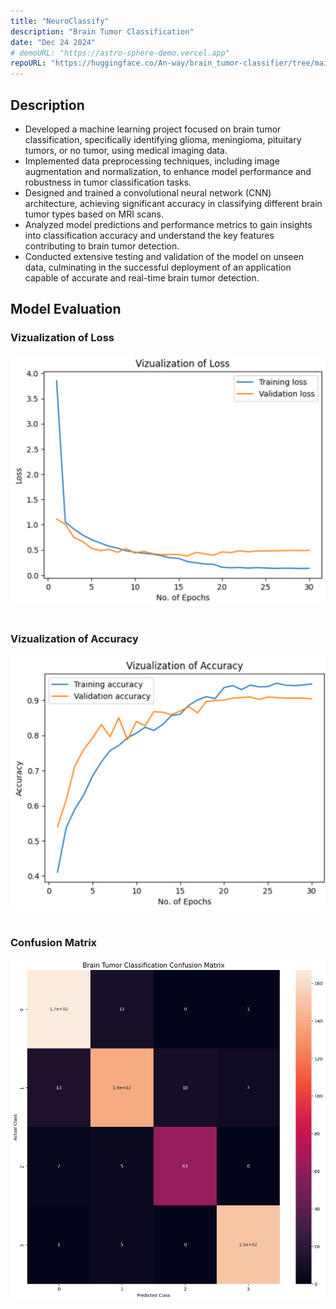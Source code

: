 ```yaml
---
title: "NeuroClassify"
description: "Brain Tumor Classification"
date: "Dec 24 2024"
# demoURL: "https://astro-sphere-demo.vercel.app"
repoURL: "https://huggingface.co/An-way/brain_tumor-classifier/tree/main"
---
```


## Description

- Developed a machine learning project focused on brain tumor classification, specifically identifying glioma, meningioma, pituitary tumors, or no tumor, using medical imaging data.  
- Implemented data preprocessing techniques, including image augmentation and normalization, to enhance model performance and robustness in tumor classification tasks.  
- Designed and trained a convolutional neural network (CNN) architecture, achieving significant accuracy in classifying different brain tumor types based on MRI scans.  
- Analyzed model predictions and performance metrics to gain insights into classification accuracy and understand the key features contributing to brain tumor detection.
- Conducted extensive testing and validation of the model on unseen data, culminating in the successful deployment of an application capable of accurate and real-time brain tumor detection.
## Model Evaluation

### Vizualization of Loss 
![alt text](loss_vizualization(1).png)
&nbsp;
&nbsp;
&nbsp;
&nbsp;
&nbsp;
&nbsp;
&nbsp;
&nbsp;
&nbsp;
&nbsp;
### Vizualization of Accuracy
![alt text](accuracy_vizualization(1).png)
&nbsp;
&nbsp;
&nbsp;
&nbsp;
&nbsp;
&nbsp;
&nbsp;
&nbsp;
&nbsp;
&nbsp;
### Confusion Matrix 
![alt text](confusion_matrix(1).png)